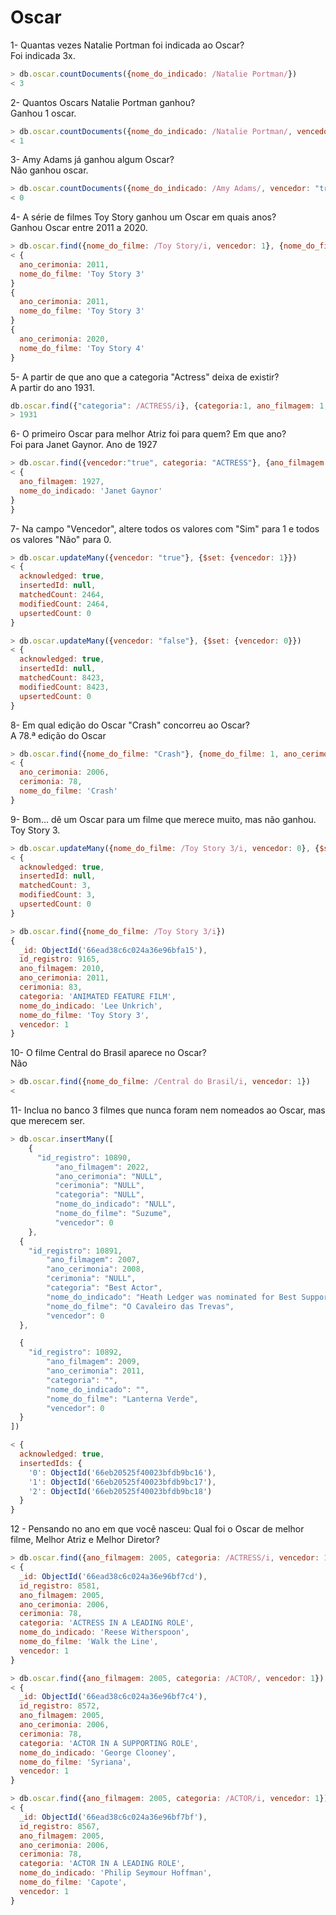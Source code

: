 # Oscar


1- Quantas vezes Natalie Portman foi indicada ao Oscar? <br>
Foi indicada 3x.
```js
> db.oscar.countDocuments({nome_do_indicado: /Natalie Portman/})
< 3
```

2- Quantos Oscars Natalie Portman ganhou? <br>
Ganhou 1 oscar.
```js
> db.oscar.countDocuments({nome_do_indicado: /Natalie Portman/, vencedor: "true"})
< 1
```

3- Amy Adams já ganhou algum Oscar? <br>
Não ganhou oscar.
```js
> db.oscar.countDocuments({nome_do_indicado: /Amy Adams/, vencedor: "true"})
< 0
```

4- A série de filmes Toy Story ganhou um Oscar em quais anos? <br>
Ganhou Oscar entre 2011 a 2020.
```js
> db.oscar.find({nome_do_filme: /Toy Story/i, vencedor: 1}, {nome_do_filme: 1, ano_cerimonia: 1, _id: 0})
< {
  ano_cerimonia: 2011,
  nome_do_filme: 'Toy Story 3'
}
{
  ano_cerimonia: 2011,
  nome_do_filme: 'Toy Story 3'
}
{
  ano_cerimonia: 2020,
  nome_do_filme: 'Toy Story 4'
}
```

5- A partir de que ano que a categoria "Actress" deixa de existir? <br>
A partir do ano 1931.

```js
db.oscar.find({"categoria": /ACTRESS/i}, {categoria:1, ano_filmagem: 1, ano_cerimonia: 1})
> 1931

```


6- O primeiro Oscar para melhor Atriz foi para quem? Em que ano? <br>
Foi para Janet Gaynor. Ano de 1927
```js
> db.oscar.find({vencedor:"true", categoria: "ACTRESS"}, {ano_filmagem: 1, nome_do_indicado: 1, _id: 0}).sort({ano_filmagem: 1}).limit(1)
< {
  ano_filmagem: 1927,
  nome_do_indicado: 'Janet Gaynor'
}
}
```

7- Na campo "Vencedor", altere todos os valores com "Sim" para 1 e todos os valores "Não" para 0. <br>

```js
> db.oscar.updateMany({vencedor: "true"}, {$set: {vencedor: 1}})
< {
  acknowledged: true,
  insertedId: null,
  matchedCount: 2464,
  modifiedCount: 2464,
  upsertedCount: 0
}

> db.oscar.updateMany({vencedor: "false"}, {$set: {vencedor: 0}})
< {
  acknowledged: true,
  insertedId: null,
  matchedCount: 8423,
  modifiedCount: 8423,
  upsertedCount: 0
}
```

8- Em qual edição do Oscar "Crash" concorreu ao Oscar? <br>
A 78.ª edição do Oscar

```js
> db.oscar.find({nome_do_filme: "Crash"}, {nome_do_filme: 1, ano_cerimonia: 1, cerimonia: 1, _id:0}).sort({cerimonia: 1}).limit(1)
< {
  ano_cerimonia: 2006,
  cerimonia: 78,
  nome_do_filme: 'Crash'
}

```

9- Bom... dê um Oscar para um filme que merece muito, mas não ganhou. <br>
Toy Story 3.

```js
> db.oscar.updateMany({nome_do_filme: /Toy Story 3/i, vencedor: 0}, {$set:{vencedor: 1}})
< {
  acknowledged: true,
  insertedId: null,
  matchedCount: 3,
  modifiedCount: 3,
  upsertedCount: 0
}

> db.oscar.find({nome_do_filme: /Toy Story 3/i})
{
  _id: ObjectId('66ead38c6c024a36e96bfa15'),
  id_registro: 9165,
  ano_filmagem: 2010,
  ano_cerimonia: 2011,
  cerimonia: 83,
  categoria: 'ANIMATED FEATURE FILM',
  nome_do_indicado: 'Lee Unkrich',
  nome_do_filme: 'Toy Story 3',
  vencedor: 1
}

```

10- O filme Central do Brasil aparece no Oscar? <br>
Não

```js
> db.oscar.find({nome_do_filme: /Central do Brasil/i, vencedor: 1})
< 
```

11- Inclua no banco 3 filmes que nunca foram nem nomeados ao Oscar, mas que merecem ser. <br>

```js
> db.oscar.insertMany([
    {
      "id_registro": 10890,
          "ano_filmagem": 2022,
          "ano_cerimonia": "NULL",
          "cerimonia": "NULL",
          "categoria": "NULL",
          "nome_do_indicado": "NULL",
          "nome_do_filme": "Suzume",
          "vencedor": 0
    },
  {
    "id_registro": 10891,
        "ano_filmagem": 2007,
        "ano_cerimonia": 2008,
        "cerimonia": "NULL",
        "categoria": "Best Actor",
        "nome_do_indicado": "Heath Ledger was nominated for Best Supporting Actor.",
        "nome_do_filme": "O Cavaleiro das Trevas",
        "vencedor": 0
  },

  {
    "id_registro": 10892,
        "ano_filmagem": 2009,
        "ano_cerimonia": 2011,
        "categoria": "",
        "nome_do_indicado": "",
        "nome_do_filme": "Lanterna Verde",
        "vencedor": 0
  }
])

< {
  acknowledged: true,
  insertedIds: {
    '0': ObjectId('66eb20525f40023bfdb9bc16'),
    '1': ObjectId('66eb20525f40023bfdb9bc17'),
    '2': ObjectId('66eb20525f40023bfdb9bc18')
  }
}

```

12 - Pensando no ano em que você nasceu: Qual foi o Oscar de melhor filme, Melhor Atriz e Melhor Diretor? <br>

```js
> db.oscar.find({ano_filmagem: 2005, categoria: /ACTRESS/i, vencedor: 1})
< {
  _id: ObjectId('66ead38c6c024a36e96bf7cd'),
  id_registro: 8581,
  ano_filmagem: 2005,
  ano_cerimonia: 2006,
  cerimonia: 78,
  categoria: 'ACTRESS IN A LEADING ROLE',
  nome_do_indicado: 'Reese Witherspoon',
  nome_do_filme: 'Walk the Line',
  vencedor: 1
}

> db.oscar.find({ano_filmagem: 2005, categoria: /ACTOR/, vencedor: 1})
< {
  _id: ObjectId('66ead38c6c024a36e96bf7c4'),
  id_registro: 8572,
  ano_filmagem: 2005,
  ano_cerimonia: 2006,
  cerimonia: 78,
  categoria: 'ACTOR IN A SUPPORTING ROLE',
  nome_do_indicado: 'George Clooney',
  nome_do_filme: 'Syriana',
  vencedor: 1
}

> db.oscar.find({ano_filmagem: 2005, categoria: /ACTOR/i, vencedor: 1})
< {
  _id: ObjectId('66ead38c6c024a36e96bf7bf'),
  id_registro: 8567,
  ano_filmagem: 2005,
  ano_cerimonia: 2006,
  cerimonia: 78,
  categoria: 'ACTOR IN A LEADING ROLE',
  nome_do_indicado: 'Philip Seymour Hoffman',
  nome_do_filme: 'Capote',
  vencedor: 1
}
```
